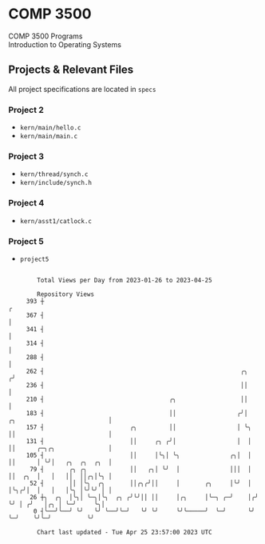 # COMP 3500
COMP 3500 Programs  
Introduction to Operating Systems  
## Projects & Relevant Files
All project specifications are located in `specs`
### Project 2
- `kern/main/hello.c`
- `kern/main/main.c`
### Project 3
- `kern/thread/synch.c`
- `kern/include/synch.h`
### Project 4
- `kern/asst1/catlock.c`
### Project 5
- `project5`

```

        Total Views per Day from 2023-01-26 to 2023-04-25

        Repository Views
     393 ┼                                                                                        ╭
     367 ┤                                                                                        │
     341 ┤                                                                                        │
     314 ┤                                                                                        │
     288 ┤                                                                                        │
     262 ┤                                                       ╭╮                              ╭╯
     236 ┤                                                       ││                              │
     210 ┤                                   ╭╮                  ││                              │
     183 ┤                                   ││                 ╭╯│  ╭╮                          │
     157 ┤                        ╭╮         ││                 │ ╰╮ ││                          │
     131 ┤                        ││     ╭╮ ╭╯│                 │  │ ││      ╭─╮╭╮               │
     105 ┤                        ││     │╰╮│ ╰╮              ╭╮│  │ ││      │ ╰╯│   ╭╮  ╭╮  ╭╮  │
      79 ┤       ╭╮ ╭╮            ││   ╭╮│ ╰╯  │              │││  │ ││  ╭╮  │   │   ││  ││╭╮│╰╮ │
      52 ┤       ││ │╰╮  ╭╮       ││╭╮╭╯││     │       ╭╮     │╰╯  │ │╰╮╭╯│  │   │   │╰╮ │╰╯╰╯ │ │
      26 ┼╮  ╭╮  │╰╮│ ╰─╮│╰╮  ╭╮ ╭╯╰╯││ ││     │╭╮     │╰─╮ ╭─╯    │╭╯ ╰╯ │ ╭╯   │╭╮ │ ╰─╯     ╰╮│
       0 ┤╰──╯╰──╯ ╰╯   ╰╯ ╰──╯╰─╯   ╰╯ ╰╯     ╰╯╰─────╯  ╰─╯      ╰╯     ╰─╯    ╰╯╰─╯          ╰╯

        Chart last updated - Tue Apr 25 23:57:00 2023 UTC
        
```
